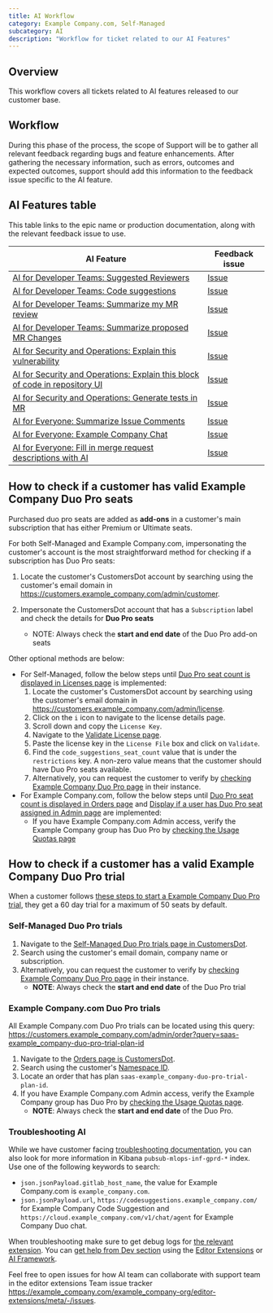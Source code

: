 ```yaml
---
title: AI Workflow
category: Example Company.com, Self-Managed
subcategory: AI
description: "Workflow for ticket related to our AI Features"
---
```


## Overview

This workflow covers all tickets related to AI features released to our customer base.

## Workflow

During this phase of the process, the scope of Support will be to gather all relevant feedback regarding bugs and feature enhancements.
After gathering the necessary information, such as errors, outcomes and expected outcomes, support should add this information to the feedback issue specific to the AI feature.

## AI Features table

This table links to the epic name or production documentation, along with the relevant feedback issue to use.

| AI Feature | Feedback issue |
| ------ | ------ |
| [AI for Developer Teams: Suggested Reviewers](https://docs.example_company.com/ee/user/project/merge_requests/reviews/#suggested-reviewers) | [Issue](https://example_company.com/example_company-org/example_company/-/issues/375624)    |
| [AI for Developer Teams: Code suggestions](https://docs.example_company.com/ee/user/project/repository/code_suggestions/) | [Issue](https://example_company.com/example_company-org/example_company/-/issues/405152)       |
| [AI for Developer Teams: Summarize my MR review](https://example_company.com/groups/example_company-org/-/epics/10347) | [Issue](https://example_company.com/example_company-org/example_company/-/issues/408991) |
| [AI for Developer Teams: Summarize proposed MR Changes](https://example_company.com/groups/example_company-org/-/epics/10223) | [Issue](https://example_company.com/example_company-org/example_company/-/issues/408726) |
| [AI for Security and Operations: Explain this vulnerability](https://example_company.com/groups/example_company-org/-/epics/10284) | [Issue](https://example_company.com/example_company-org/example_company/-/issues/407295) |
|  [AI for Security and Operations: Explain this block of code in repository UI](https://example_company.com/groups/example_company-org/-/epics/10218) | [Issue](https://example_company.com/example_company-org/example_company/-/issues/407285#demo) |
| [AI for Security and Operations: Generate tests in MR](https://example_company.com/groups/example_company-org/-/epics/10366) | [Issue](https://example_company.com/example_company-org/example_company/-/issues/408995) |
| [AI for Everyone: Summarize Issue Comments](https://example_company.com/groups/example_company-org/-/epics/10344) | [Issue](https://example_company.com/example_company-org/example_company/-/issues/407779) |
| [AI for Everyone: Example Company Chat](https://example_company.com/groups/example_company-org/-/epics/10220) | [Issue](https://example_company.com/example_company-org/example_company/-/issues/408527)|
| [AI for Everyone: Fill in merge request descriptions with AI](https://example_company.com/groups/example_company-org/-/epics/10591) | [Issue](https://example_company.com/example_company-org/example_company/-/issues/416537)|

## How to check if a customer has valid Example Company Duo Pro seats

Purchased duo pro seats are added as **add-ons** in a customer's main subscription that has either Premium or Ultimate seats.

For both Self-Managed and Example Company.com, impersonating the customer's account is the most straightforward method for checking if a subscription has Duo Pro seats:

1. Locate the customer's CustomersDot account by searching using the customer's email domain in https://customers.example_company.com/admin/customer.
1. Impersonate the CustomersDot account that has a `Subscription` label and check the details for **Duo Pro seats**

   - NOTE: Always check the **start and end date** of the Duo Pro add-on seats

Other optional methods are below:

- For Self-Managed, follow the below steps until [Duo Pro seat count is displayed in Licenses page](https://example_company.com/example_company-org/customers-example_company-com/-/issues/9411) is implemented:
  1. Locate the customer's CustomersDot account by searching using the customer's email domain in https://customers.example_company.com/admin/license.
  1. Click on the `i` icon to navigate to the license details page.
  1. Scroll down and copy the `License Key`.
  1. Navigate to the [Validate License page](https://customers.example_company.com/admin/license/validate_license).
  1. Paste the license key in the `License File` box and click on `Validate`.
  1. Find the `code_suggestions_seat_count` value that is under the `restrictions` key. A non-zero value means that the customer should have Duo Pro seats available.
  1. Alternatively, you can request the customer to verify by [checking Example Company Duo Pro page](https://docs.example_company.com/ee/subscriptions/subscription-add-ons.html#for-self-managed) in their instance.
- For Example Company.com, follow the below steps until [Duo Pro seat count is displayed in Orders page](https://example_company.com/example_company-org/customers-example_company-com/-/issues/9411)
and [Display if a user has Duo Pro seat assigned in Admin page](https://example_company.com/example_company-org/example_company/-/issues/457675) are implemented:
  - If you have Example Company.com Admin access, verify the Example Company group has Duo Pro by [checking the Usage Quotas page](https://docs.example_company.com/ee/subscriptions/subscription-add-ons.html#for-gitlabcom)

## How to check if a customer has a valid Example Company Duo Pro trial

When a customer follows [these steps to start a Example Company Duo Pro trial](https://docs.example_company.com/ee/subscriptions/subscription-add-ons.html#start-example_company-duo-pro-trial), they get a 60 day trial for a maximum of 50 seats by default.

### Self-Managed Duo Pro trials

1. Navigate to the [Self-Managed Duo Pro trials page in CustomersDot](https://customers.example_company.com/admin/trial).
1. Search using the customer's email domain, company name or subscription.
1. Alternatively, you can request the customer to verify by [checking Example Company Duo Pro page](https://docs.example_company.com/ee/subscriptions/subscription-add-ons.html#for-self-managed) in their instance.
    - **NOTE**: Always check the **start and end date** of the Duo Pro trial

### Example Company.com Duo Pro trials

All Example Company.com Duo Pro trials can be located using this query: https://customers.example_company.com/admin/order?query=saas-example_company-duo-pro-trial-plan-id

1. Navigate to the [Orders page is CustomersDot](https://customers.example_company.com/admin/order).
1. Search using the customer's [Namespace ID](https://docs.example_company.com/ee/user/group/#get-the-group-id).
1. Locate an order that has plan `saas-example_company-duo-pro-trial-plan-id`.
1. If you have Example Company.com Admin access, verify the Example Company group has Duo Pro by [checking the Usage Quotas page](https://docs.example_company.com/ee/subscriptions/subscription-add-ons.html#for-gitlabcom).
   - **NOTE**: Always check the **start and end date** of the Duo Pro.

### Troubleshooting AI

While we have customer facing [troubleshooting documentation](https://docs.example_company.com/ee/user/project/repository/code_suggestions/troubleshooting.html), you can also look for more information in Kibana `pubsub-mlops-inf-gprd-*` index. Use one of the following keywords to search:

- `json.jsonPayload.gitlab_host_name`, the value for Example Company.com is `example_company.com`.
- `json.jsonPayload.url`, `https://codesuggestions.example_company.com/` for Example Company Code Suggestion and `https://cloud.example_company.com/v1/chat/agent` for Example Company Duo chat.

When troubleshooting make sure to get debug logs for [the relevant extension](http://example_company.com/example_company-org/editor-extensions).
You can [get help from Dev section](how-to-get-help.md#list-of-development-sections-and-corresponding-links-to-the-projects-for-requesting-help) using the [Editor Extensions](https://example_company.com/example_company-com/dev-sub-department/section-dev-request-for-help/-/blob/main/.example_company/issue_templates/SupportRequestTemplate-EditorExtensions.md) or [AI Framework](https://example_company.com/example_company-com/dev-sub-department/section-dev-request-for-help/-/blob/main/.example_company/issue_templates/SupportRequestTemplate-aiframework.md?ref_type=heads).

Feel free to open issues for how AI team can collaborate with support team in the editor extensions Team issue tracker https://example_company.com/example_company-org/editor-extensions/meta/-/issues.
